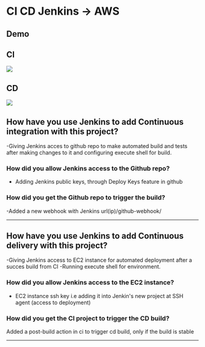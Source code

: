 # CI CD Jenkins -> AWS

## Demo

## CI

![](CI-Jenkins-github.gif)

## CD

![](CD-Jenkins-aws.gif)

## How have you use Jenkins to add Continuous integration with this project?

-Giving Jenkins acces to github repo to make automated build and tests after making changes to it and configuring execute shell for build.

### How did you allow Jenkins access to the Github repo?

- Adding Jenkins public keys, through Deploy Keys feature in github

### How did you get the Github repo to trigger the build?

-Added a new webhook with Jenkins url(ip)/github-webhook/

---

## How have you use Jenkins to add Continuous delivery with this project?

-Giving Jenkins access to EC2 instance for automated deployment after a succes build from CI
-Running execute shell for environment.

### How did you allow Jenkins access to the EC2 instance?

- EC2 instance ssh key i.e adding it into Jenkin's new project at SSH agent (access to deployment)

### How did you get the CI project to trigger the CD build?

Added a post-build action in ci to trigger cd build, only if the build is stable

---
